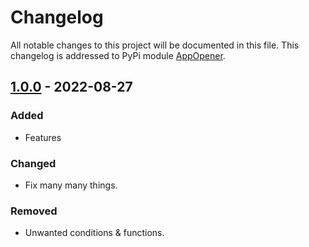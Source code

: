 # Changelog

All notable changes to this project will be documented in this file.
This changelog is addressed to PyPi module [AppOpener].

## [1.0.0] - 2022-08-27

### Added
- Features

### Changed
- Fix many many things.

### Removed
- Unwanted conditions & functions.

[1.0.0]: https://pypi.org/project/AppOpener/1.0/
[AppOpener]: https://pypi.org/project/AppOpener
